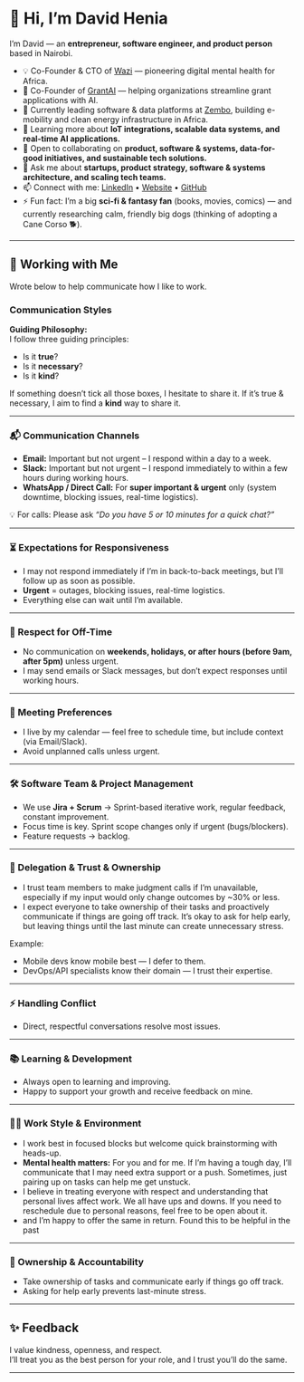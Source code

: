 # 👋 Hi, I’m David Henia  

I’m David — an **entrepreneur, software engineer, and product person** based in Nairobi.  

- 💡 Co-Founder & CTO of [Wazi](https://wazi.co) — pioneering digital mental health for Africa.  
- 🤖 Co-Founder of [GrantAI](https://grantai.co) — helping organizations streamline grant applications with AI.  
- 🔭 Currently leading software & data platforms at [Zembo](https://zem.bo), building e-mobility and clean energy infrastructure in Africa.  
- 🌱 Learning more about **IoT integrations, scalable data systems, and real-time AI applications.**  
- 🤝 Open to collaborating on **product, software & systems, data-for-good initiatives, and sustainable tech solutions.**  
- 💬 Ask me about **startups, product strategy, software & systems architecture, and scaling tech teams.**  
- 📫 Connect with me: [LinkedIn](https://linkedin.com/in/davidhenia) • [Website](https://davidhenia.com) • [GitHub](https://github.com/davidhenia)  
- ⚡ Fun fact: I’m a big **sci-fi & fantasy fan** (books, movies, comics) — and currently researching calm, friendly big dogs (thinking of adopting a Cane Corso 🐕).  


---

## 🤝 Working with Me  

Wrote below to help communicate how I like to work.

### Communication Styles  

**Guiding Philosophy:**  
I follow three guiding principles:  
- Is it **true**?  
- Is it **necessary**?  
- Is it **kind**?  

If something doesn’t tick all those boxes, I hesitate to share it. If it’s true & necessary, I aim to find a **kind** way to share it.  

---

### 📬 Communication Channels  
- **Email:** Important but not urgent – I respond within a day to a week.  
- **Slack:** Important but not urgent – I respond immediately to within a few hours during working hours.  
- **WhatsApp / Direct Call:** For **super important & urgent** only (system downtime, blocking issues, real-time logistics).  

💡 For calls: Please ask *“Do you have 5 or 10 minutes for a quick chat?”*  

---

### ⏳ Expectations for Responsiveness  
- I may not respond immediately if I’m in back-to-back meetings, but I’ll follow up as soon as possible.  
- **Urgent** = outages, blocking issues, real-time logistics.  
- Everything else can wait until I’m available.  

---

### 🌙 Respect for Off-Time  
- No communication on **weekends, holidays, or after hours (before 9am, after 5pm)** unless urgent.  
- I may send emails or Slack messages, but don’t expect responses until working hours.  

---

### 📅 Meeting Preferences  
- I live by my calendar — feel free to schedule time, but include context (via Email/Slack).  
- Avoid unplanned calls unless urgent.  

---

### 🛠 Software Team & Project Management  
- We use **Jira + Scrum** → Sprint-based iterative work, regular feedback, constant improvement.  
- Focus time is key. Sprint scope changes only if urgent (bugs/blockers).  
- Feature requests → backlog.  

---

### 🙌 Delegation & Trust & Ownership  
- I trust team members to make judgment calls if I’m unavailable, especially if my input would only change outcomes by ~30% or less.
- I expect everyone to take ownership of their tasks and proactively communicate if things are going off track. It’s okay to ask for help early, but leaving things until the last minute can create unnecessary stress.

Example:  
- Mobile devs know mobile best — I defer to them.  
- DevOps/API specialists know their domain — I trust their expertise.  

---

### ⚡ Handling Conflict  
- Direct, respectful conversations resolve most issues.  

---

### 📚 Learning & Development  
- Always open to learning and improving.  
- Happy to support your growth and receive feedback on mine.  

---

### 🧘‍♂️ Work Style & Environment  
- I work best in focused blocks but welcome quick brainstorming with heads-up.  
- **Mental health matters:** For you and for me. If I’m having a tough day, I’ll communicate that I may need extra support or a push. Sometimes, just pairing up on tasks can help me get unstuck. 
 - I believe in treating everyone with respect and understanding that personal lives affect work. We all have ups and downs. If you need to reschedule due to personal reasons, feel free to be open about it.
 - and I’m happy to offer the same in return. Found this to be helpful in the past

---

### 🧾 Ownership & Accountability  
- Take ownership of tasks and communicate early if things go off track.  
- Asking for help early prevents last-minute stress.  

---

## ✨ Feedback  
I value kindness, openness, and respect.  
I’ll treat you as the best person for your role, and I trust you’ll do the same.  

---


